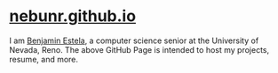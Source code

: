 # [nebunr.github.io](https://nebunr.github.io/index.html)

I am [Benjamin Estela](https://github.com/nebunr), a computer science senior at the University of Nevada, Reno. The above GitHub Page is intended to host my projects, resume, and more.
